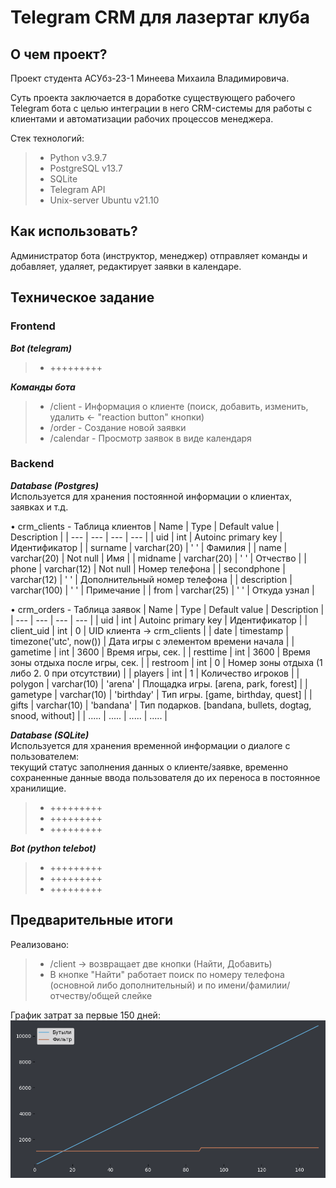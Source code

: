 # Telegram CRM для лазертаг клуба

## О чем проект?
Проект студента АСУбз-23-1 Минеева Михаила Владимировича.

Суть проекта заключается в доработке существующего рабочего Telegram бота с целью интеграции
в него CRM-системы для работы с клиентами и автоматизации рабочих процессов менеджера.

Стек технологий:
> - Python v3.9.7
> - PostgreSQL v13.7
> - SQLite
> - Telegram API
> - Unix-server Ubuntu v21.10

## Как использовать?
Администратор бота (инструктор, менеджер) отправляет команды и добавляет, удаляет, редактирует заявки в календаре.


## Техническое задание
### Frontend 
***Bot (telegram)***
> - +++++++++

***Команды бота***
> - /client - Информация о клиенте (поиск, добавить, изменить, удалить <- "reaction button" кнопки)
> - /order - Создание новой заявки
> - /calendar - Просмотр заявок в виде календаря


### Backend  
***Database (Postgres)***  
Используется для хранения постоянной информации о клиентах, заявках и т.д.
  
• crm_clients - Таблица клиентов
| Name | Type | Default value | Description |
| --- | --- | --- | --- |
| uid | int | Autoinc primary key | Идентификатор |
| surname | varchar(20) | ' ' | Фамилия |
| name | varchar(20) | Not null | Имя |
| midname | varchar(20) | ' ' | Отчество |
| phone | varchar(12) | Not null | Номер телефона |
| secondphone | varchar(12) | ' ' | Дополнительный номер телефона |
| description | varchar(100) | ' ' | Примечание |
| from | varchar(25) | ' ' | Откуда узнал |
  
• crm_orders - Таблица заявок
| Name | Type | Default value | Description |
| --- | --- | --- | --- |
| uid | int | Autoinc primary key | Идентификатор |
| client_uid | int | 0 | UID клиента -> crm_clients |
| date | timestamp | timezone('utc', now()) | Дата игры с элементом времени начала |
| gametime | int | 3600 | Время игры, сек. |
| resttime | int | 3600 | Время зоны отдыха после игры, сек. |
| restroom | int | 0 | Номер зоны отдыха (1 либо 2. 0 при отсутствии) |
| players | int | 1 | Количество игроков |
| polygon | varchar(10) | 'arena' | Площадка игры. [arena, park, forest] |
| gametype | varchar(10) | 'birthday' | Тип игры. [game, birthday, quest] |
| gifts | varchar(10) | 'bandana' | Тип подарков. [bandana, bullets, dogtag, snood, without] |
| ..... | ..... | ..... | ..... |

***Database (SQLite)***  
Используется для хранения временной информации о диалоге с пользователем:  
текущий статус заполнения данных о клиенте/заявке, временно сохраненные данные ввода пользователя до их переноса в постоянное хранилищие.  
  
> - +++++++++
> - +++++++++
> - +++++++++

***Bot (python telebot)***
> - +++++++++
> - +++++++++
> - +++++++++

 
 ## Предварительные итоги

Реализовано:
> - /client -> возвращает две кнопки (Найти, Добавить)
> - В кнопке "Найти" работает поиск по номеру телефона (основной либо дополнительный) и по имени/фамилии/отчеству/общей слейке
  
 График затрат за первые 150 дней:
![График](https://github.com/mixno373/water_calc/blob/main/plot%20-%20150%20%D0%B4%D0%BD%D0%B5%D0%B9.png?raw=true)
